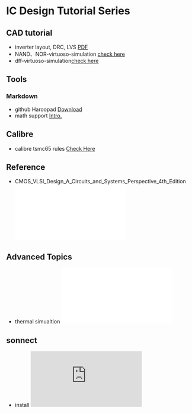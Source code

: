 # IC Design Tutorial Series

## CAD tutorial
- inverter layout, DRC, LVS [PDF](./inverter/t1_inverter.pdf)
- NAND、NOR-virtuoso-simulation [check here](NAND、NOR-virtuoso-simulation/NAND与NOR的virtuoso仿真.md)
- dff-virtuoso-simulation[check here](dff/dff-virtuoso-simulation.md)

## Tools
### Markdown
- github Haroopad [Download](./app/Haroopad-v0.13.1-win-x64.zip)
- math support [Intro.](https://www.jianshu.com/p/1ff6e833e2e6)

## Calibre
- calibre tsmc65 rules [Check Here](./cal/calibre.md)

## Reference
- CMOS_VLSI_Design_A_Circuits_and_Systems_Perspective_4th_Edition ![ebook](./app/cmos_vlsi.pdf)



## Advanced Topics

- thermal simualtion ![links](./thermal/README.md)

## sonnect
- install ![check here](https://github.com/very3b/Susee/blob/master/app/install%20sonnet.md)
